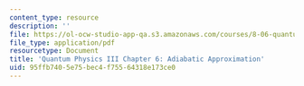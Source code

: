 ```yaml
---
content_type: resource
description: ''
file: https://ol-ocw-studio-app-qa.s3.amazonaws.com/courses/8-06-quantum-physics-iii-spring-2018/95ffb7405e75bec4f75564318e173ce0_MIT8_06S18ch6.pdf
file_type: application/pdf
resourcetype: Document
title: 'Quantum Physics III Chapter 6: Adiabatic Approximation'
uid: 95ffb740-5e75-bec4-f755-64318e173ce0
---
```

